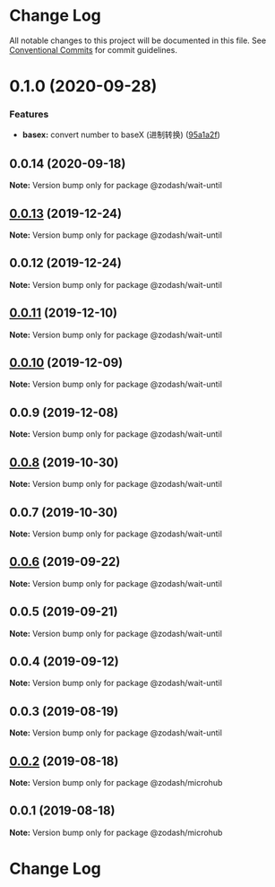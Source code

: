 # Change Log

All notable changes to this project will be documented in this file.
See [Conventional Commits](https://conventionalcommits.org) for commit guidelines.

# 0.1.0 (2020-09-28)


### Features

* **basex:** convert number to baseX (进制转换) ([95a1a2f](https://github.com/zcorky/zodash/commit/95a1a2f361d73de5caa3b8e297c1643e97e40983))





## 0.0.14 (2020-09-18)

**Note:** Version bump only for package @zodash/wait-until





## [0.0.13](https://github.com/zcorky/zodash/compare/@zodash/wait-until@0.0.12...@zodash/wait-until@0.0.13) (2019-12-24)

**Note:** Version bump only for package @zodash/wait-until





## 0.0.12 (2019-12-24)

**Note:** Version bump only for package @zodash/wait-until





## [0.0.11](https://github.com/zcorky/zodash/compare/@zodash/wait-until@0.0.10...@zodash/wait-until@0.0.11) (2019-12-10)

**Note:** Version bump only for package @zodash/wait-until





## [0.0.10](https://github.com/zcorky/zodash/compare/@zodash/wait-until@0.0.9...@zodash/wait-until@0.0.10) (2019-12-09)

**Note:** Version bump only for package @zodash/wait-until





## 0.0.9 (2019-12-08)

**Note:** Version bump only for package @zodash/wait-until





## [0.0.8](https://github.com/zcorky/zodash/compare/@zodash/wait-until@0.0.7...@zodash/wait-until@0.0.8) (2019-10-30)

**Note:** Version bump only for package @zodash/wait-until





## 0.0.7 (2019-10-30)

**Note:** Version bump only for package @zodash/wait-until





## [0.0.6](https://github.com/zcorky/zodash/compare/@zodash/wait-until@0.0.5...@zodash/wait-until@0.0.6) (2019-09-22)

**Note:** Version bump only for package @zodash/wait-until





## 0.0.5 (2019-09-21)

**Note:** Version bump only for package @zodash/wait-until





## 0.0.4 (2019-09-12)

**Note:** Version bump only for package @zodash/wait-until





## 0.0.3 (2019-08-19)

**Note:** Version bump only for package @zodash/wait-until





## [0.0.2](https://github.com/zcorky/zodash/compare/@zodash/microhub@0.0.1...@zodash/microhub@0.0.2) (2019-08-18)

**Note:** Version bump only for package @zodash/microhub





## 0.0.1 (2019-08-18)

**Note:** Version bump only for package @zodash/microhub





# Change Log
